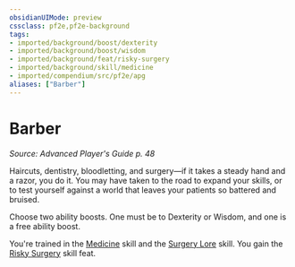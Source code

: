 ```yaml
---
obsidianUIMode: preview
cssclass: pf2e,pf2e-background
tags:
- imported/background/boost/dexterity
- imported/background/boost/wisdom
- imported/background/feat/risky-surgery
- imported/background/skill/medicine
- imported/compendium/src/pf2e/apg
aliases: ["Barber"]
---
```

# Barber
*Source: Advanced Player's Guide p. 48*  

Haircuts, dentistry, bloodletting, and surgery—if it takes a steady hand and a razor, you do it. You may have taken to the road to expand your skills, or to test yourself against a world that leaves your patients so battered and bruised.

Choose two ability boosts. One must be to Dexterity or Wisdom, and one is a free ability boost.

You're trained in the [Medicine](../../skills.md#Medicine) skill and the [Surgery Lore](../../skills.md#Lore) skill. You gain the [Risky Surgery](../../feats/risky-surgery-apg.md) skill feat.